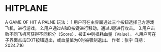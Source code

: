 # HITPLANE
A GAME OF HIT A PALNE
玩法：
1.用户可在主界面通过三个按钮选择己方游戏飞机，进行游戏。
2.用户通过A和D按键进行移动，通过J键进行攻击。
3.用户击败不同飞机可获得不同积分（Score），被击中则损耗血量（Value）。
4.用户可在子界面点击EXIT按钮退出，或血量值为0时被强制退出。
作者：张宇 日期：2024.7.16
